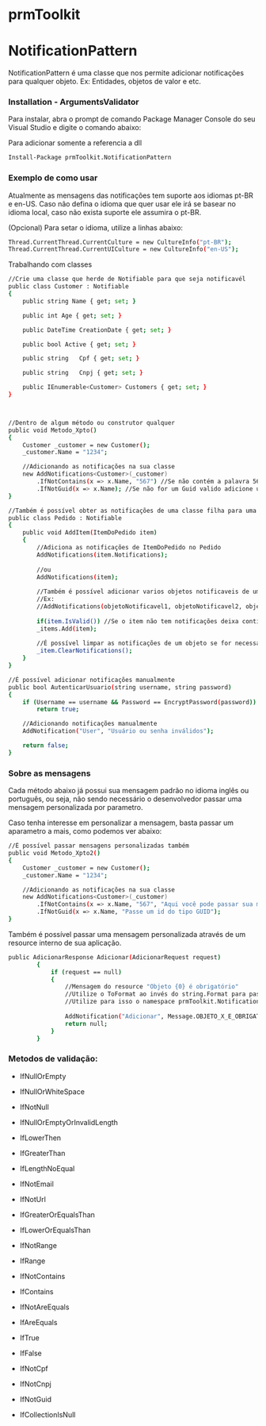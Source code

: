 # prmToolkit

# NotificationPattern
NotificationPattern é uma classe que nos permite adicionar notificações para qualquer objeto. Ex: Entidades, objetos de valor e etc.

### Installation - ArgumentsValidator

Para instalar, abra o prompt de comando Package Manager Console do seu Visual Studio e digite o comando abaixo:

Para adicionar somente a referencia a dll
```sh
Install-Package prmToolkit.NotificationPattern
```

### Exemplo de como usar
Atualmente as mensagens das notificações tem suporte aos idiomas pt-BR e en-US.
Caso não defina o idioma que quer usar ele irá se basear no idioma local, caso não exista suporte ele assumira o pt-BR.

(Opcional) Para setar o idioma, utilize a linhas abaixo:
```sh
Thread.CurrentThread.CurrentCulture = new CultureInfo("pt-BR");
Thread.CurrentThread.CurrentUICulture = new CultureInfo("en-US");
```

Trabalhando com classes
```sh
//Crie uma classe que herde de Notifiable para que seja notificavél
public class Customer : Notifiable
{
    public string Name { get; set; }

    public int Age { get; set; }

    public DateTime CreationDate { get; set; }

    public bool Active { get; set; }

    public string   Cpf { get; set; }

    public string   Cnpj { get; set; }

    public IEnumerable<Customer> Customers { get; set; }
}



//Dentro de algum método ou construtor qualquer
public void Metodo_Xpto()
{
    Customer _customer = new Customer();
    _customer.Name = "1234";

    //Adicionando as notificações na sua classe
    new AddNotifications<Customer>(_customer)
        .IfNotContains(x => x.Name, "567") //Se não contém a palavra 567 adicione uma notificação
        .IfNotGuid(x => x.Name); //Se não for um Guid valido adicione uma notificação
}

//Também é possível obter as notificações de uma classe filha para uma classe pai.
public class Pedido : Notifiable
{
    public void AddItem(ItemDoPedido item)
    {
        //Adiciona as notificações de ItemDoPedido no Pedido
        AddNotifications(item.Notifications);
        
        //ou
        AddNotifications(item);
        
        //Também é possível adicionar varios objetos notificaveis de uma so vez.
        //Ex:        
        //AddNotifications(objetoNotificavel1, objetoNotificavel2, objetoNotificavel3);
        
        if(item.IsValid()) //Se o item não tem notificações deixa continuar
        _items.Add(item);
        
        //É possível limpar as notificações de um objeto se for necessário
        _item.ClearNotifications();
    }
}

//É possível adicionar notificações manualmente
public bool AutenticarUsuario(string username, string password)
{
    if (Username == username && Password == EncryptPassword(password))
        return true;

    //Adicionando notificações manualmente
    AddNotification("User", "Usuário ou senha inválidos");

    return false;
}
```
### Sobre as mensagens
Cada método abaixo já possui sua mensagem padrão no idioma inglês ou português, ou seja, não sendo necessário o desenvolvedor passar uma mensagem personalizada por parametro.

Caso tenha interesse em personalizar a mensagem, basta passar um aparametro a mais, como podemos ver abaixo:

```sh
//É possível passar mensagens personalizadas também
public void Metodo_Xpto2()
{
    Customer _customer = new Customer();
    _customer.Name = "1234";

    //Adicionando as notificações na sua classe
    new AddNotifications<Customer>(_customer)
        .IfNotContains(x => x.Name, "567", "Aqui você pode passar sua mensagem personalizada") 
        .IfNotGuid(x => x.Name, "Passe um id do tipo GUID"); 
}
```
Também é possível passar uma mensagem personalizada através de um resource interno de sua aplicação.

```sh
public AdicionarResponse Adicionar(AdicionarRequest request)
        {
            if (request == null)
            {
                //Mensagem do resource "Objeto {0} é obrigatório"
                //Utilize o ToFormat ao invés do string.Format para passar o parametro para string, assim seu codigo fica mais limpo
                //Utilize para isso o namespace prmToolkit.NotificationPattern.Extensions
                
                AddNotification("Adicionar", Message.OBJETO_X_E_OBRIGATORIO.ToFormat("AdicionarRequest"));
                return null;
            }
        }
```

### Metodos de validação:

- IfNullOrEmpty

- IfNullOrWhiteSpace

- IfNotNull

- IfNullOrEmptyOrInvalidLength

- IfLowerThen

- IfGreaterThan

- IfLengthNoEqual

- IfNotEmail

- IfNotUrl

- IfGreaterOrEqualsThan

- IfLowerOrEqualsThan

- IfNotRange

- IfRange

- IfNotContains

- IfContains

- IfNotAreEquals

- IfAreEquals

- IfTrue

- IfFalse

- IfNotCpf

- IfNotCnpj

- IfNotGuid

- IfCollectionIsNull
